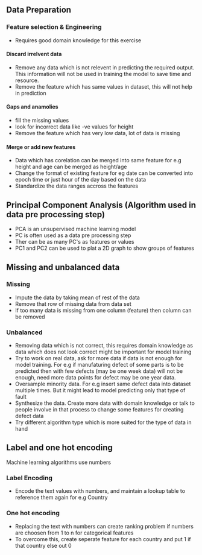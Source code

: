 ## Data Preparation

### Feature selection & Engineering
- Requires good domain knowledge for this exercise

#### Discard irrelvent data
- Remove any data which is not relevent in predicting the required output. This information will not be used in training the model to save time and resource.
- Remove the feature which has same values in dataset, this will not help in prediction

#### Gaps and anamolies
- fill the missing values
- look for incorrect data like -ve values for height
- Remove the feature which has very low data, lot of data is missing

#### Merge or add new features
- Data which has corelation can be merged into same feature for e.g height and age can be merged as height/age
- Change the format of existing feature for eg date can be converted into epoch time or just hour of the day based on the data
- Standardize the data ranges accross the features


## Principal Component Analysis (Algorithm used in data pre processing step)
- PCA is an unsupervised machine learning model
- PC is often used as a data pre processing step
- Ther can be as many PC's as features or values
- PC1 and PC2 can be used to plat a 2D graph to show groups of features

## Missing and unbalanced data

### Missing
- Impute the data by taking mean of rest of the data
- Remove that row of missing data from data set
- If too many data is missing from one column (feature) then column can be removed

### Unbalanced
- Removing data which is not correct, this requires domain knowledge as data which does not look correct might be important for model training
- Try to work on real data, ask for more data if data is not enough for model training. For e.g if manufaturing defect of some parts is to be predicted then with few defects (may be one week data) will not be enough, need more data points for defect may be one year data.
- Oversample minority data. For e.g insert same defect data into dataset multiple times. But it might lead to model predicting only that type of fault
- Synthesize the data. Create more data with domain knowledge or talk to people involve in that process to change some features for creating defect data
- Try different algorithm type which is more suited for the type of data in hand

## Label and one hot encoding
Machine learning algorithms use numbers

### Label Encoding
- Encode the text values with numbers, and maintain a lookup table to reference them again for e.g Country

### One hot encoding
- Replacing the text with numbers can create ranking problem if numbers are choosen from 1 to n for categorical features
- To overcome this, create seperate feature for each country and put 1 if that country else out 0



